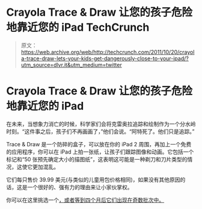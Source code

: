 # Crayola Trace & Draw 让您的孩子危险地靠近您的 iPad TechCrunch

> 原文：<https://web.archive.org/web/http://techcrunch.com/2011/10/20/crayola-trace-draw-lets-your-kids-get-dangerously-close-to-your-ipad/?utm_source=dlvr.it&utm_medium=twitter>

# Crayola Trace & Draw 让您的孩子危险地靠近您的 iPad

在未来，当想象力消亡的时候，科学家们会将克雷奥拉追踪和绘制作为一个分水岭时刻。“这件事之后，孩子们不再画画了，”他们会说。“阿特死了。他们只是追踪。”

Trace & Draw 是一个防碎的盒子，可以放在你的 iPad 2 周围，再加上一个免费的应用程序，你可以在 iPad 上拍一张纸，让孩子们跟踪图像和动画。它包括一个标记和“50 张预先确定大小的描图纸”，这表明这可能是一种剃刀和刀片类型的情况，这使它更加混乱。

它们每只售价 39.99 美元(与类似的儿童用包价格相同)，如果没有其他原因的话，这是一个很好的、强有力的理由来让小家伙掌权。

你可以在这里挑选一个[，或者等到四个月后它们出现在奇数批次中。](https://web.archive.org/web/20230204204013/https://store.griffintechnology.com/crayola-trace-draw)